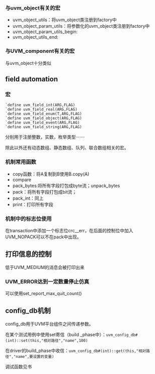### 与uvm_object有关的宏

* uvm_object_utils：将uvm_object类注册到factory中
* uvm_object_param_utils：将参数化的uvm_object类注册到factory中
* uvm_object_param_utils_begin:
* uvm_object_utils_end:

### 与UVM_component有关的宏

与uvm_object十分类似

## field automation

### 宏

```
`define uvm_field_int(ARG,FLAG)
`define uvm_field_real(ARG,FLAG)
`define uvm_field_enum(T,ARG,FLAG)
`define uvm_field_object(ARG,FLAG)
`define uvm_field_event(ARG,FLAG)
`define uvm_field_string(ARG,FLAG)
```

分别用于注册整数，实数，枚举类型·······

除此以外还有动态数组、静态数组、队列、联合数组相关的宏。

### 机制常用函数

* copy函数：将A复制到B使用B.copy(A)
* compare
* pack_bytes:将所有字段打包成byte流；unpack_bytes
* pack：将所有字段打包成bit流；
* pack_int：同上
* print：打印所有字段

### 机制中的标志位使用

在transaction中添加一个标志位crc__err，在后面的控制位中加入UVM_NOPACK可以不在pack中出现。

## 打印信息的控制

低于UVM_MEDIUM的消息会被打印出来

### UVM_ERROR达到一定数量停止仿真

可以使用set_report_max_quit_count()

## config_db机制

config_db用于UVM平台组件之间传递参数。

在某个测试用例中使用set寄信（build _phase中）：`uvm_config_db#(int)::set(this,"相对路径","name",100)`

在driver的build_phase中收信：`uvm_config_db#(int)::get(this,"相对路径","name",要设置的变量)`

调试函数见书
